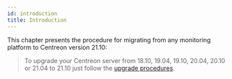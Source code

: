 ```yaml
---
id: introduction
title: Introduction
---
```


This chapter presents the procedure for migrating from any monitoring platform
to Centreon version 21.10:

> To upgrade your Centreon server from 18.10, 19.04, 19.10, 20.04, 20.10 or 21.04
> to 21.10 just follow the [upgrade procedures](../upgrade/introduction.html).
